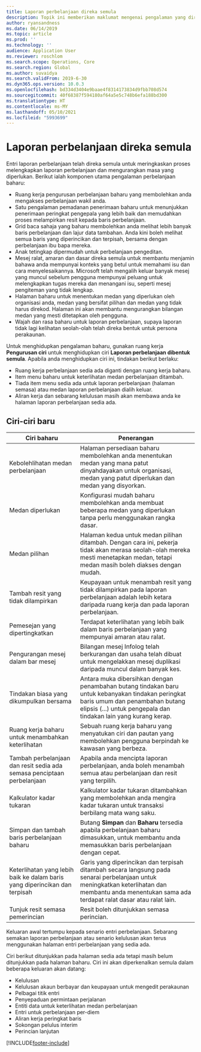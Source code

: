 ```yaml
---
title: Laporan perbelanjaan direka semula
description: Topik ini memberikan maklumat mengenai pengalaman yang direka dan digambarkkan semula untuk entri laporan perbelanjaan.
author: ryansandness
ms.date: 06/14/2019
ms.topic: article
ms.prod: ''
ms.technology: ''
audience: Application User
ms.reviewer: roschlom
ms.search.scope: Operations, Core
ms.search.region: Global
ms.author: suvaidya
ms.search.validFrom: 2019-6-30
ms.dyn365.ops.version: 10.0.3
ms.openlocfilehash: bd334d3404e9baae4f8314173834d9fbb708d574
ms.sourcegitcommit: 40f68387f594180af64a5e5c748b6efa188bd300
ms.translationtype: HT
ms.contentlocale: ms-MY
ms.lasthandoff: 05/10/2021
ms.locfileid: "5993699"
---
```

# <a name="redesigned-expense-reports"></a>Laporan perbelanjaan direka semula

Entri laporan perbelanjaan telah direka semula untuk meringkaskan proses melengkapkan laporan perbelanjaan dan mengurangkan masa yang diperlukan. Berikut ialah komponen utama pengalaman perbelanjaan baharu:

- Ruang kerja pengurusan perbelanjaan baharu yang membolehkan anda mengakses perbelanjaan wakil anda.
- Satu pengalaman pemadanan penerimaan baharu untuk menunjukkan penerimaan peringkat pengepala yang lebih baik dan memudahkan proses melampirkan resit kepada baris perbelanjaan.
- Grid baca sahaja yang baharu membolehkan anda melihat lebih banyak baris perbelanjaan dan lajur data tambahan. Anda kini boleh melihat semua baris yang diperincikan dan terpisah, bersama dengan perbelanjaan ibu bapa mereka.
- Anak tetingkap dipermudah untuk perbelanjaan pengeditan.
- Mesej ralat, amaran dan dasar direka semula untuk membantu menjamin bahawa anda mempunyai konteks yang betul untuk memahami isu dan cara menyelesaikannya. Microsoft telah mengalih keluar banyak mesej yang muncul sebelum pengguna mempunyai peluang untuk melengkapkan tugas mereka dan menangani isu, seperti mesej pengiteman yang tidak lengkap.
- Halaman baharu untuk menentukan medan yang diperlukan oleh organisasi anda, medan yang bersifat pilihan dan medan yang tidak harus direkod. Halaman ini akan membantu mengurangkan bilangan medan yang mesti ditetapkan oleh pengguna.
- Wajah dan rasa baharu untuk laporan perbelanjaan, supaya laporan tidak lagi kelihatan seolah-olah telah direka bentuk untuk persona perakaunan.

Untuk menghidupkan pengalaman baharu, gunakan ruang kerja **Pengurusan ciri** untuk menghidupkan ciri **Laporan perbelanjaan dibentuk semula**. Apabila anda menghidupkan ciri ini, tindakan berikut berlaku:

- Ruang kerja perbelanjaan sedia ada diganti dengan ruang kerja baharu.
- Item menu baharu untuk keterlihatan medan perbelanjaan ditambah.
- Tiada item menu sedia ada untuk laporan perbelanjaan (halaman semasa) atau medan laporan perbelanjaan dialih keluar.
- Aliran kerja dan sebarang kelulusan masih akan membawa anda ke halaman laporan perbelanjaan sedia ada.

## <a name="new-features"></a>Ciri-ciri baru

| Ciri baharu | Penerangan |
|---|----|
| Kebolehlihatan medan perbelanjaan | Halaman persediaan baharu membolehkan anda menentukan medan yang mana patut dinyahdayakan untuk organisasi, medan yang patut diperlukan dan medan yang disyorkan. |
| Medan diperlukan | Konfigurasi mudah baharu membolehkan anda membuat beberapa medan yang diperlukan tanpa perlu menggunakan rangka dasar. |
| Medan pilihan | Halaman kedua untuk medan pilihan ditambah. Dengan cara ini, pekerja tidak akan merasa seolah-olah mereka mesti menetapkan medan, tetapi medan masih boleh diakses dengan mudah. |
| Tambah resit yang tidak dilampirkan | Keupayaan untuk menambah resit yang tidak dilampirkan pada laporan perbelanjaan adalah lebih ketara daripada ruang kerja dan pada laporan perbelanjaan. |
| Pemesejan yang dipertingkatkan | Terdapat keterlihatan yang lebih baik dalam baris perbelanjaan yang mempunyai amaran atau ralat. |
| Pengurangan mesej dalam bar mesej| Bilangan mesej Infolog telah berkurangan dan usaha telah dibuat untuk mengelakkan mesej duplikasi daripada muncul dalam banyak kes. |
| Tindakan biasa yang dikumpulkan bersama | Antara muka dibersihkan dengan penambahan butang tindakan baru untuk kebanyakan tindakan peringkat baris umum dan penambahan butang elipsis (...) untuk pengepala dan tindakan lain yang kurang kerap. |
| Ruang kerja baharu untuk menambahkan keterlihatan | Sebuah ruang kerja baharu yang menyatukan ciri dan pautan yang membolehkan pengguna berpindah ke kawasan yang berbeza. |
| Tambah perbelanjaan dan resit sedia ada semasa penciptaan perbelanjaan | Apabila anda mencipta laporan perbelanjaan, anda boleh menambah semua atau perbelanjaan dan resit yang terpilih. |
| Kalkulator kadar tukaran | Kalkulator kadar tukaran ditambahkan yang membolehkan anda mengira kadar tukaran untuk transaksi berbilang mata wang saku. |
| Simpan dan tambah baris perbelanjaan baharu | Butang **Simpan** dan **Baharu** tersedia apabila perbelanjaan baharu dimasukkan, untuk membantu anda memasukkan baris perbelanjaan dengan cepat. |
| Keterlihatan yang lebih baik ke dalam baris yang diperincikan dan terpisah | Garis yang diperincikan dan terpisah ditambah secara langsung pada senarai perbelanjaan untuk meningkatkan keterlihatan dan membantu anda menentukan sama ada terdapat ralat dasar atau ralat lain. |
| Tunjuk resit semasa pemerincian | Resit boleh ditunjukkan semasa perincian. |

Keluaran awal tertumpu kepada senario entri perbelanjaan. Sebarang semakan laporan perbelanjaan atau senario kelulusan akan terus menggunakan halaman entri perbelanjaan yang sedia ada.

Ciri berikut ditunjukkan pada halaman sedia ada tetapi masih belum ditunjukkan pada halaman baharu. Ciri ini akan diperkenalkan semula dalam beberapa keluaran akan datang:

- Kelulusan
- Kelulusan akaun berbayar dan keupayaan untuk mengedit perakaunan
- Pelbagai titik entri
- Penyepaduan permintaan perjalanan
- Entiti data untuk keterlihatan medan perbelanjaan
- Entri untuk perbelanjaan per-diem
- Aliran kerja peringkat baris
- Sokongan pelulus interim
- Perincian lanjutan


[!INCLUDE[footer-include](../includes/footer-banner.md)]